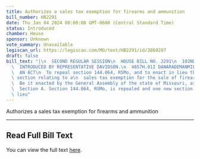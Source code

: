 ```yaml
---
title: Authorizes a sales tax exemption for firearms and ammunition
bill_number: HB2291
date: Thu Jan 04 2024 00:00:00 GMT-0600 (Central Standard Time)
status: Introduced
chamber: House
sponsor: Unknown
vote_summary: Unavailable
legiscan_url: https://legiscan.com/MO/text/HB2291/id/2869287
draft: false
bill_text: "|\n  SECOND REGULAR SESSION\n  HOUSE BILL NO. 2291\n  102ND GENERAL ASSEMBLY\n\
  \  INTRODUCED BY REPRESENTATIVE DAVIDSON.\n  4657H.01I DANARADEMANMILLER,ChiefClerk\n\
  \  AN ACT\n  To repeal section 144.064, RSMo, and to enact in lieu thereof one new\
  \ section relating to a\n  sales tax exemption for the sale of firearms and ammunition.\n\
  \  Be it enacted by the General Assembly of the state of Missouri, as follows:\n\
  \  Section A. Section 144.064, RSMo, is repealed and one new section enacted in\
  \ lieu"
---
```

Authorizes a sales tax exemption for firearms and ammunition

---

## Read Full Bill Text

You can view the full text [here](https://legiscan.com/MO/text/HB2291/id/2869287).
